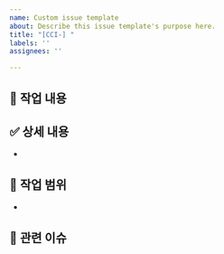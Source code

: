 ```yaml
---
name: Custom issue template
about: Describe this issue template's purpose here.
title: "[CCI-] "
labels: ''
assignees: ''

---
```

## 📌 작업 내용

## ✅ 상세 내용
-

## 🔧 작업 범위
-

## 📎 관련 이슈
<!--
## 📌 작업 내용
Swagger와 QueryDSL을 프로젝트에 설정합니다.

## ✅ 상세 내용
- SpringDoc Swagger UI 설정
- QueryDSL Gradle 설정 및 Q 클래스 자동 생성

## 🔧 작업 범위
- `build.gradle` 의존성 수정
- Swagger와 Querydsl 설정용 Config 클래스 추가
- Swagger, QueryDSL 설정 테스트를 위한 TempRestController, InterviewOption 생성

## 📎 관련 이슈
-->